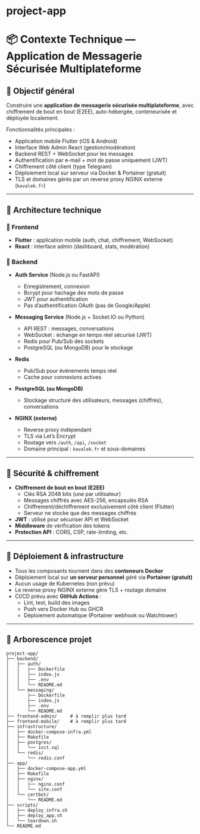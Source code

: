 # project-app

# 📦 Contexte Technique — Application de Messagerie Sécurisée Multiplateforme

## 🎯 Objectif général

Construire une **application de messagerie sécurisée multiplateforme**, avec chiffrement de bout en bout (E2EE), auto-hébergée, conteneurisée et déployée localement.

Fonctionnalités principales :
- Application mobile Flutter (iOS & Android)
- Interface Web Admin React (gestion/modération)
- Backend REST + WebSocket pour les messages
- Authentification par e-mail + mot de passe uniquement (JWT)
- Chiffrement côté client (type Telegram)
- Déploiement local sur serveur via Docker & Portainer (gratuit)
- TLS et domaines gérés par un reverse proxy NGINX externe (`kavalek.fr`)

---

## 🧱 Architecture technique

### 🔹 Frontend

- **Flutter** : application mobile (auth, chat, chiffrement, WebSocket)
- **React** : interface admin (dashboard, stats, modération)

### 🔹 Backend

- **Auth Service** (Node.js ou FastAPI)
  - Enregistrement, connexion
  - Bcrypt pour hachage des mots de passe
  - JWT pour authentification
  - Pas d’authentification OAuth (pas de Google/Apple)

- **Messaging Service** (Node.js + Socket.IO ou Python)
  - API REST : messages, conversations
  - WebSocket : échange en temps réel sécurisé (JWT)
  - Redis pour Pub/Sub des sockets
  - PostgreSQL (ou MongoDB) pour le stockage

- **Redis**
  - Pub/Sub pour événements temps réel
  - Cache pour connexions actives

- **PostgreSQL (ou MongoDB)**
  - Stockage structuré des utilisateurs, messages (chiffrés), conversations

- **NGINX (externe)**
  - Reverse proxy indépendant
  - TLS via Let’s Encrypt
  - Routage vers `/auth`, `/api`, `/socket`
  - Domaine principal : `kavalek.fr` et sous-domaines

---

## 🔐 Sécurité & chiffrement

- **Chiffrement de bout en bout (E2EE)**
  - Clés RSA 2048 bits (une par utilisateur)
  - Messages chiffrés avec AES-256, encapsulés RSA
  - Chiffrement/déchiffrement exclusivement côté client (Flutter)
  - Serveur ne stocke que des messages chiffrés
- **JWT** : utilisé pour sécuriser API et WebSocket
- **Middleware** de vérification des tokens
- **Protection API** : CORS, CSP, rate-limiting, etc.

---

## 🐳 Déploiement & infrastructure

- Tous les composants tournent dans des **conteneurs Docker**
- Déploiement local sur **un serveur personnel** géré via **Portainer (gratuit)**
- Aucun usage de Kubernetes (non prévu)
- Le reverse proxy NGINX externe gère TLS + routage domaine
- CI/CD prévu avec **GitHub Actions** :
  - Lint, test, build des images
  - Push vers Docker Hub ou GHCR
  - Déploiement automatique (Portainer webhook ou Watchtower)

---

## 📁 Arborescence projet

```plaintext
project-app/
├── backend/
│   ├── auth/
│   │   ├── Dockerfile
│   │   ├── index.js
│   │   ├── .env
│   │   └── README.md
│   └── messaging/
│       ├── Dockerfile
│       ├── index.js
│       ├── .env
│       └── README.md
├── frontend-admin/     # à remplir plus tard
├── frontend-mobile/    # à remplir plus tard
├── infrastructure/
│   ├── docker-compose-infra.yml
│   ├── Makefile
│   ├── postgres/
│   │   └── init.sql
│   └── redis/
│       └── redis.conf
├── app/
│   ├── docker-compose-app.yml
│   ├── Makefile
│   ├── nginx/
│   │   ├── nginx.conf
│   │   └── site.conf
│   └── certbot/
│       └── README.md
├── scripts/
│   ├── deploy_infra.sh
│   ├── deploy_app.sh
│   └── teardown.sh
└── README.md
```
